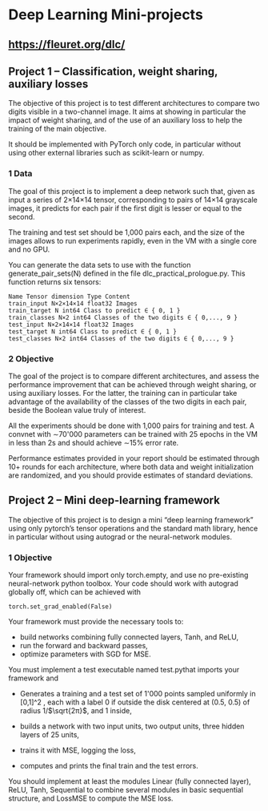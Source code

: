 # Deep Learning Mini-projects

## https://fleuret.org/dlc/

## Project 1 – Classification, weight sharing, auxiliary losses

The objective of this project is to test different architectures to compare two digits visible in a
two-channel image. It aims at showing in particular the impact of weight sharing, and of the use of an
auxiliary loss to help the training of the main objective.

It should be implemented with PyTorch only code, in particular without using other external libraries
such as scikit-learn or numpy.

### 1 Data

The goal of this project is to implement a deep network such that, given as input a series of 2×14×14
tensor, corresponding to pairs of 14×14 grayscale images, it predicts for each pair if the first digit is
lesser or equal to the second.


The training and test set should be 1,000 pairs each, and the size of the images allows to run
experiments rapidly, even in the VM with a single core and no GPU.

You can generate the data sets to use with the function generate_pair_sets(N) defined in the file
dlc_practical_prologue.py. This function returns six tensors:

```
Name Tensor dimension Type Content
train_input N×2×14×14 float32 Images
train_target N int64 Class to predict ∈ { 0, 1 }
train_classes N×2 int64 Classes of the two digits ∈ { 0,..., 9 }
test_input N×2×14×14 float32 Images
test_target N int64 Class to predict ∈ { 0, 1 }
test_classes N×2 int64 Classes of the two digits ∈ { 0,..., 9 }
```
### 2 Objective

The goal of the project is to compare different architectures, and assess the performance improvement
that can be achieved through weight sharing, or using auxiliary losses. For the latter, the training can
in particular take advantage of the availability of the classes of the two digits in each pair, beside the
Boolean value truly of interest.

All the experiments should be done with 1,000 pairs for training and test. A convnet with ∼70'000
parameters can be trained with 25 epochs in the VM in less than 2s and should achieve ∼15% error
rate.

Performance estimates provided in your report should be estimated through 10+ rounds for each
architecture, where both data and weight initialization are randomized, and you should provide estimates
of standard deviations.

## Project 2 – Mini deep-learning framework

The objective of this project is to design a mini “deep learning framework” using only pytorch’s
tensor operations and the standard math library, hence in particular without using autograd or the
neural-network modules.

### 1 Objective

Your framework should import only torch.empty, and use no pre-existing neural-network python
toolbox. Your code should work with autograd globally off, which can be achieved with

```
torch.set_grad_enabled(False)
```
Your framework must provide the necessary tools to:

- build networks combining fully connected layers, Tanh, and ReLU,
- run the forward and backward passes,
- optimize parameters with SGD for MSE.

You must implement a test executable named test.pythat imports your framework and

- Generates a training and a test set of 1'000 points sampled uniformly in [0,1]^2 , each with a
    label 0 if outside the disk centered at (0.5, 0.5) of radius 1/$\sqrt{2π}$, and 1 inside,

- builds a network with two input units, two output units, three hidden layers of 25 units,
- trains it with MSE, logging the loss,
- computes and prints the final train and the test errors.

You should implement at least the modules Linear (fully connected layer), ReLU, Tanh, Sequential
to combine several modules in basic sequential structure, and LossMSE to compute the MSE loss.


